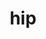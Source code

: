 ---
title: "hip"
layout: cache
categories: [package, v0.19]
meta: {"versions": ["5.2.3"], "compilers": ["gcc@=11.1.0"], "oss": ["ubuntu20.04"], "platforms": ["linux"], "targets": ["x86_64"], "stacks": ["e4s"], "num_specs": 3, "num_specs_by_stack": {"e4s": 3}}
spec_details: [{"hash": "2pvx6smyvdfnh6rjhjsohy2llynuvxs6", "compiler": "gcc@=11.1.0", "versions": ["5.2.3"], "os": "ubuntu20.04", "platform": "linux", "target": "x86_64", "variants": ["build_system=cmake", "build_type=Release", "~ipo", "patches=7ed1232"], "stacks": ["e4s"], "size": "-", "tarball": "https://binaries.spack.io/releases/v0.19/build_cache/linux-ubuntu20.04-x86_64/gcc-11.1.0/hip-5.2.3/linux-ubuntu20.04-x86_64-gcc-11.1.0-hip-5.2.3-2pvx6smyvdfnh6rjhjsohy2llynuvxs6.spack"}, {"hash": "clenobypq54ejye3oq64deguukskd7cb", "compiler": "gcc@=11.1.0", "versions": ["5.2.3"], "os": "ubuntu20.04", "platform": "linux", "target": "x86_64", "variants": ["build_system=cmake", "build_type=Release", "~ipo", "patches=7ed1232"], "stacks": ["e4s"], "size": "-", "tarball": "https://binaries.spack.io/releases/v0.19/build_cache/linux-ubuntu20.04-x86_64/gcc-11.1.0/hip-5.2.3/linux-ubuntu20.04-x86_64-gcc-11.1.0-hip-5.2.3-clenobypq54ejye3oq64deguukskd7cb.spack"}, {"hash": "ghbvx5foxifmnrmebegfeuifzmdm2tyn", "compiler": "gcc@=11.1.0", "versions": ["5.2.3"], "os": "ubuntu20.04", "platform": "linux", "target": "x86_64", "variants": ["build_system=cmake", "build_type=Release", "~ipo", "patches=7ed1232"], "stacks": ["e4s"], "size": "-", "tarball": "https://binaries.spack.io/releases/v0.19/build_cache/linux-ubuntu20.04-x86_64/gcc-11.1.0/hip-5.2.3/linux-ubuntu20.04-x86_64-gcc-11.1.0-hip-5.2.3-ghbvx5foxifmnrmebegfeuifzmdm2tyn.spack"}]
---